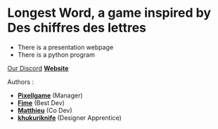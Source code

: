 # Longest Word, a game inspired by Des chiffres des lettres

- There is a presentation webpage
- There is a python program

[Our Discord](https://discord.gg/tAggQPF7Vm)
[**Website**](https://longestword.000webhostapp.com)

Authors :
- [**Pixellgame**](https://github.com/Pixellgame) (Manager)
- [**Fime**](https://github.com/fime-space) (Best Dev)
- [**Matthieu**](https://github.com/Matthieu321) (Co Dev)
- [**khukuriknife**](https://github.com/khukuriknife) (Designer Apprentice)
